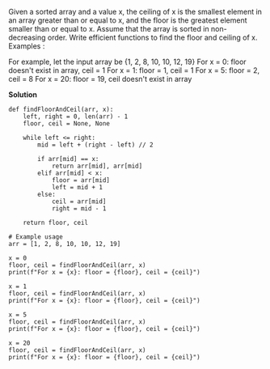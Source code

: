 Given a sorted array and a value x, the ceiling of x is the smallest element in an array greater than or equal to x, and the floor is the greatest element smaller than or equal to x. Assume that the array is sorted in non-decreasing order. Write efficient functions to find the floor and ceiling of x. 
Examples : 

For example, let the input array be {1, 2, 8, 10, 10, 12, 19}
For x = 0:    floor doesn't exist in array,  ceil  = 1
For x = 1:    floor  = 1,  ceil  = 1
For x = 5:    floor  = 2,  ceil  = 8
For x = 20:   floor  = 19,  ceil doesn't exist in array

**Solution**
```
def findFloorAndCeil(arr, x):
    left, right = 0, len(arr) - 1
    floor, ceil = None, None
    
    while left <= right:
        mid = left + (right - left) // 2
        
        if arr[mid] == x:
            return arr[mid], arr[mid]
        elif arr[mid] < x:
            floor = arr[mid]
            left = mid + 1
        else:
            ceil = arr[mid]
            right = mid - 1
    
    return floor, ceil

# Example usage
arr = [1, 2, 8, 10, 10, 12, 19]

x = 0
floor, ceil = findFloorAndCeil(arr, x)
print(f"For x = {x}: floor = {floor}, ceil = {ceil}")

x = 1
floor, ceil = findFloorAndCeil(arr, x)
print(f"For x = {x}: floor = {floor}, ceil = {ceil}")

x = 5
floor, ceil = findFloorAndCeil(arr, x)
print(f"For x = {x}: floor = {floor}, ceil = {ceil}")

x = 20
floor, ceil = findFloorAndCeil(arr, x)
print(f"For x = {x}: floor = {floor}, ceil = {ceil}")

```
